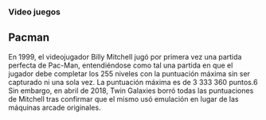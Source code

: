 ### Video juegos 

## Pacman 

En 1999, el videojugador Billy Mitchell jugó por primera vez una partida perfecta de Pac-Man,
entendiéndose como tal una partida en que el jugador debe completar los 255 niveles con la puntuación
máxima sin ser capturado ni una sola vez. La puntuación máxima es de 3 333 360 puntos.6​ Sin embargo,
en abril de 2018, Twin Galaxies borró todas las puntuaciones de Mitchell tras confirmar que el mismo
 usó emulación en lugar de las máquinas arcade originales.
